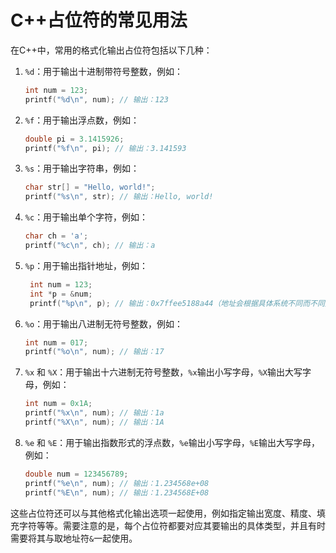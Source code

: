  # C++占位符的常见用法

在C++中，常用的格式化输出占位符包括以下几种：

1. `%d`：用于输出十进制带符号整数，例如：

   ```c++
   int num = 123;
   printf("%d\n", num); // 输出：123
   ```

2. `%f`：用于输出浮点数，例如：

   ```c++
   double pi = 3.1415926;
   printf("%f\n", pi); // 输出：3.141593
   ```

3. `%s`：用于输出字符串，例如：

   ```c++
   char str[] = "Hello, world!";
   printf("%s\n", str); // 输出：Hello, world!
   ```

4. `%c`：用于输出单个字符，例如：

   ```c++
   char ch = 'a';
   printf("%c\n", ch); // 输出：a
   ```

5. `%p`：用于输出指针地址，例如：

   ```c++
    int num = 123;
    int *p = &num;
    printf("%p\n", p); // 输出：0x7ffee5188a44（地址会根据具体系统不同而不同）
   ```

6. `%o`：用于输出八进制无符号整数，例如：

   ```c++
   int num = 017;
   printf("%o\n", num); // 输出：17
   ```

7. `%x` 和 `%X`：用于输出十六进制无符号整数，`%x`输出小写字母，`%X`输出大写字母，例如：

   ```c++
   int num = 0x1A;
   printf("%x\n", num); // 输出：1a
   printf("%X\n", num); // 输出：1A
   ```

8. `%e` 和 `%E`：用于输出指数形式的浮点数，`%e`输出小写字母，`%E`输出大写字母，例如：

   ```c++
   double num = 123456789;
   printf("%e\n", num); // 输出：1.234568e+08
   printf("%E\n", num); // 输出：1.234568E+08
   ```

这些占位符还可以与其他格式化输出选项一起使用，例如指定输出宽度、精度、填充字符等等。需要注意的是，每个占位符都要对应其要输出的具体类型，并且有时需要将其与取地址符`&`一起使用。